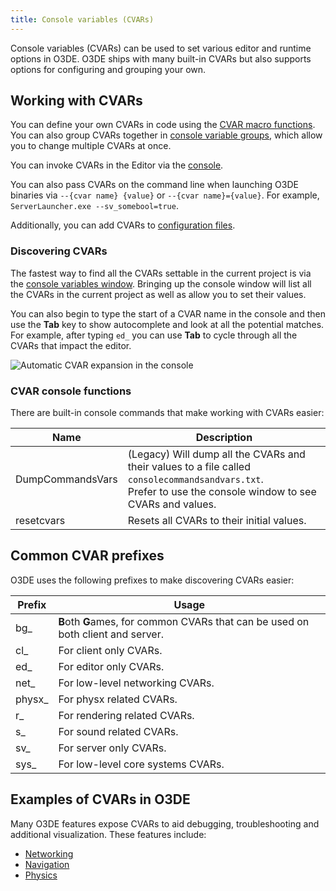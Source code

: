 ```yaml
---
title: Console variables (CVARs)
---
```


Console variables (CVARs) can be used to set various editor and runtime options in O3DE. O3DE ships with many built-in CVARs but also supports options for configuring and grouping your own.

## Working with CVARs

You can define your own CVARs in code using the [CVAR macro functions](/docs/user-guide/programming/az-console/#console-variables-cvars). You can also group CVARs together in [console variable groups](/docs/user-guide/editor/console-cvars-commands/#console-variable-groups), which allow you to change multiple CVARs at once. 

You can invoke CVARs in the Editor via the [console](/docs/user-guide/editor/console/).

You can also pass CVARs on the command line when launching O3DE binaries via `--{cvar name} {value}` or `--{cvar name}={value}`. For example, `ServerLauncher.exe --sv_somebool=true`.

Additionally, you can add CVARs to [configuration files](/docs/user-guide/editor/console/#configuring-console-variables-in-configuration-files).

### Discovering CVARs

The fastest way to find all the CVARs settable in the current project is via the [console variables window](/docs/user-guide/editor/console/#viewing-the-console-window). Bringing up the console window will list all the CVARs in the current project as well as allow you to set their values.

You can also begin to type the start of a CVAR name in the console and then use the **Tab** key to show autocomplete and look at all the potential matches. For example, after typing `ed_` you can use **Tab** to cycle through all the CVARs that impact the editor.

![Automatic CVAR expansion in the console](/images/user-guide/appendix/cvars/console_autoexpand.png)

### CVAR console functions

There are built-in console commands that make working with CVARs easier:

| Name             | Description                                                                                                                                                   |
|------------------|---------------------------------------------------------------------------------------------------------------------------------------------------------------|
| DumpCommandsVars | (Legacy) Will dump all the CVARs and their values to a file called `consolecommandsandvars.txt`.<br>Prefer to use the console window to see CVARs and values. | 
| resetcvars       | Resets all CVARs to their initial values.                                                                                                                     |

## Common CVAR prefixes

O3DE uses the following prefixes to make discovering CVARs easier:

| Prefix | Usage                                                                            |
|--------|----------------------------------------------------------------------------------|
| bg_    | **B**oth **G**ames, for common CVARs that can be used on both client and server. |
| cl_    | For client only CVARs.                                                           |
| ed_    | For editor only CVARs.                                                           |
| net_   | For low-level networking CVARs.                                                  |
| physx_ | For physx related CVARs.                                                         |
| r_     | For rendering related CVARs.                                                     |
| s_     | For sound related CVARs.                                                         |
| sv_    | For server only CVARs.                                                           |
| sys_   | For low-level core systems CVARs.                                                |

## Examples of CVARs in O3DE

Many O3DE features expose CVARs to aid debugging, troubleshooting and additional visualization. These features include:

* [Networking](/docs/user-guide/networking/settings/)
* [Navigation](/docs/user-guide/interactivity/navigation-and-pathfinding/recast-navigation/#visualizing-the-navigation-mesh)
* [Physics](/docs/user-guide/interactivity/physics/debugging/#physx-debug-console-variables)
